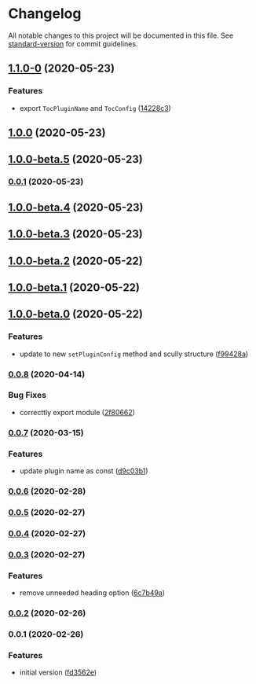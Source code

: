 # Changelog

All notable changes to this project will be documented in this file. See [standard-version](https://github.com/conventional-changelog/standard-version) for commit guidelines.

## [1.1.0-0](https://github.com/d-koppenhagen/scully-plugin-toc/compare/v1.0.0...v1.1.0-0) (2020-05-23)


### Features

* export `TocPluginName` and `TocConfig` ([14228c3](https://github.com/d-koppenhagen/scully-plugin-toc/commit/14228c3a80081f814262463b5337ad31dff4dad5))

## [1.0.0](https://github.com/d-koppenhagen/scully-plugin-toc/compare/v1.0.0-beta.5...v1.0.0) (2020-05-23)

## [1.0.0-beta.5](https://github.com/d-koppenhagen/scully-plugin-toc/compare/v1.0.0-beta.4...v1.0.0-beta.5) (2020-05-23)

### [0.0.1](https://github.com/d-koppenhagen/scully-plugin-toc/compare/v1.0.0-beta.4...v0.0.1) (2020-05-23)

## [1.0.0-beta.4](https://github.com/d-koppenhagen/scully-plugin-toc/compare/v1.0.0-beta.3...v1.0.0-beta.4) (2020-05-23)

## [1.0.0-beta.3](https://github.com/d-koppenhagen/scully-plugin-toc/compare/v1.0.0-beta.2...v1.0.0-beta.3) (2020-05-23)

## [1.0.0-beta.2](https://github.com/d-koppenhagen/scully-plugin-toc/compare/v1.0.0-beta.1...v1.0.0-beta.2) (2020-05-22)

## [1.0.0-beta.1](https://github.com/d-koppenhagen/scully-plugin-toc/compare/v1.0.0-beta.0...v1.0.0-beta.1) (2020-05-22)

## [1.0.0-beta.0](https://github.com/d-koppenhagen/scully-plugin-toc/compare/v0.0.8...v1.0.0-beta.0) (2020-05-22)


### Features

* update to new `setPluginConfig` method and scully structure ([f99428a](https://github.com/d-koppenhagen/scully-plugin-toc/commit/f99428ade5de3b368d6f2ffaa80a37e44912b2d3))

### [0.0.8](https://github.com/d-koppenhagen/scully-plugin-toc/compare/v0.0.7...v0.0.8) (2020-04-14)


### Bug Fixes

* correcttly export module ([2f80662](https://github.com/d-koppenhagen/scully-plugin-toc/commit/2f80662b9ac6840963bf381e43692476e729694f))

### [0.0.7](https://github.com/d-koppenhagen/scully-plugin-toc/compare/v0.0.6...v0.0.7) (2020-03-15)


### Features

* update plugin name as const ([d9c03b1](https://github.com/d-koppenhagen/scully-plugin-toc/commit/d9c03b18646b68abda52a46ca2adb0a6d82ef3d9))

### [0.0.6](https://github.com/d-koppenhagen/scully-plugin-toc/compare/v0.0.5...v0.0.6) (2020-02-28)

### [0.0.5](https://github.com/d-koppenhagen/scully-plugin-toc/compare/v0.0.4...v0.0.5) (2020-02-27)

### [0.0.4](https://github.com/d-koppenhagen/scully-plugin-toc/compare/v0.0.3...v0.0.4) (2020-02-27)

### [0.0.3](https://github.com/d-koppenhagen/scully-plugin-toc/compare/v0.0.2...v0.0.3) (2020-02-27)


### Features

* remove unneeded heading option ([6c7b49a](https://github.com/d-koppenhagen/scully-plugin-toc/commit/6c7b49a79d8830e4d90d301882fc7d99d2b0887f))

### [0.0.2](https://github.com/d-koppenhagen/scully-plugin-toc/compare/v0.0.1...v0.0.2) (2020-02-26)

### 0.0.1 (2020-02-26)


### Features

* initial version ([fd3562e](https://github.com/d-koppenhagen/scully-plugin-toc/commit/fd3562ec8e21689d0621dbfe58d7b41cf56b47a4))
